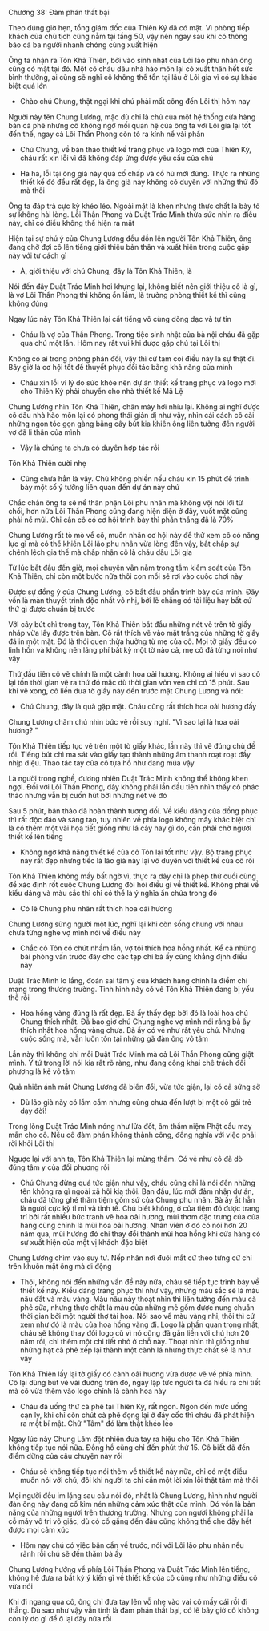 




Chương 38: Đàm phán thất bại

Theo đúng giờ hẹn, tổng giám đốc của Thiên Ký đã có mặt. Vì phòng tiếp khách của chủ tịch cũng nằm tại tầng 50, vậy nên ngay sau khi có thông báo cả ba người nhanh chóng cùng xuất hiện

Ông ta nhận ra Tôn Khả Thiên, bởi vào sinh nhật của Lôi lão phu nhân ông cũng có mặt tại đó. Một cô cháu dâu nhà hào môn lại có xuất thân hết sức bình thường, ai cũng sẽ nghĩ cô không thể tồn tại lâu ở Lôi gia vì có sự khác biệt quá lớn

- Chào chú Chung, thật ngại khi chú phải mất công đến Lôi thị hôm nay

Người này tên Chung Lương, mặc dù chỉ là chủ của một hệ thống cửa hàng bán cà phê nhưng cô không ngờ mối quan hệ của ông ta với Lôi gia lại tốt đến thế, ngay cả Lôi Thần Phong còn tỏ ra kính nể vài phần

- Chú Chung, về bản thảo thiết kế trang phục và logo mới của Thiên Ký, cháu rất xin lỗi vì đã không đáp ứng được yêu cầu của chú

- Ha ha, lỗi tại ông già này quá cố chấp và cổ hủ mới đúng. Thực ra những thiết kế đó đều rất đẹp, là ông già này không có duyên với những thứ đó mà thôi

Ông ta đáp trả cực kỳ khéo léo. Ngoài mặt là khen nhưng thực chất là bày tỏ sự không hài lòng. Lôi Thần Phong và Duật Trác Minh thừa sức nhìn ra điều này, chỉ có điều không thể hiện ra mặt

Hiện tại sự chú ý của Chung Lương đều dồn lên người Tôn Khả Thiên, ông đang chờ đợi cô lên tiếng giới thiệu bản thân và xuất hiện trong cuộc gặp này với tư cách gì

- À, giới thiệu với chú Chung, đây là Tôn Khả Thiên, là

Nói đến đây Duật Trác Minh hơi khựng lại, không biết nên giới thiệu cô là gì, là vợ Lôi Thần Phong thì không ổn lắm, là trưởng phòng thiết kế thì cũng không đúng

Ngay lúc này Tôn Khả Thiên lại cất tiếng vô cùng dõng dạc và tự tin


- Cháu là vợ của Thần Phong. Trong tiệc sinh nhật của bà nội cháu đã gặp qua chú một lần. Hôm nay rất vui khi được gặp chú tại Lôi thị

Không có ai trong phòng phản đối, vậy thì cứ tạm coi điều này là sự thật đi. Bây giờ là cơ hội tốt để thuyết phục đối tác bằng khả năng của mình

- Cháu xin lỗi vì lý do sức khỏe nên dự án thiết kế trang phục và logo mới cho Thiên Ký phải chuyển cho nhà thiết kế Mã Lệ

Chung Lương nhìn Tôn Khả Thiên, chân mày hơi nhíu lại. Không ai nghĩ được cô dâu nhà hào môn lại có phong thái giản dị như vậy, nhìn cái cách cô cài những ngọn tóc gọn gàng bằng cây bút kia khiến ông liên tưởng đến người vợ đã li thân của mình

- Vậy là chúng ta chưa có duyên hợp tác rồi

Tôn Khả Thiên cười nhẹ

- Cũng chưa hẳn là vậy. Chú không phiền nếu cháu xin 15 phút để trình bày một số ý tưởng liên quan đến dự án này chứ

Chắc chắn ông ta sẽ nể thân phận Lôi phu nhân mà không vội nói lời từ chối, hơn nữa Lôi Thần Phong cũng đang hiện diện ở đây, vuốt mặt cũng phải nể mũi. Chỉ cần cô có cơ hội trình bày thì phần thắng đã là 70%

Chung Lương rất tò mò về cô, muốn nhân cơ hội này để thử xem cô có năng lực gì mà có thể khiến Lôi lão phu nhân vừa lòng đến vậy, bất chấp sự chênh lệch gia thế mà chấp nhận cô là cháu dâu Lôi gia

Từ lúc bắt đầu đến giờ, mọi chuyện vẫn nằm trong tầm kiểm soát của Tôn Khả Thiên, chỉ còn một bước nữa thôi con mồi sẽ rơi vào cuộc chơi này

Được sự đồng ý của Chung Lương, cô bắt đầu phần trình bày của mình. Đây vốn là màn thuyết trình độc nhất vô nhị, bởi lẽ chẳng có tài liệu hay bất cứ thứ gì được chuẩn bị trước

Với cây bút chì trong tay, Tôn Khả Thiên bắt đầu những nét vẽ trên tờ giấy nháp vừa lấy được trên bàn. Cô rất thích vẽ vào mặt trắng của những tờ giấy đã in một mặt. Đó là thói quen thừa hưởng từ mẹ của cô. Mọi tờ giấy đều có linh hồn và không nên lãng phí bất kỳ một tờ nào cả, mẹ cô đã từng nói như vậy

Thứ đầu tiên cô vẽ chính là một cành hoa oải hương. Không ai hiểu vì sao cô lại tốn thời gian vẽ ra thứ đó mặc dù thời gian vỏn vẹn chỉ có 15 phút. Sau khi vẽ xong, cô liền đưa tờ giấy này đến trước mặt Chung Lương và nói:

- Chú Chung, đây là quà gặp mặt. Cháu cũng rất thích hoa oải hương đấy

Chung Lương chăm chú nhìn bức vẽ rồi suy nghĩ. "Vì sao lại là hoa oải hương? "


Tôn Khả Thiên tiếp tục vẽ trên một tờ giấy khác, lần này thì vẽ đúng chủ đề rồi. Tiếng bút chì ma sát vào giấy tạo thành những âm thanh roạt roạt đầy nhịp điệu. Thao tác tay của cô tựa hồ như đang múa vậy

Là người trong nghề, đương nhiên Duật Trác Minh không thể không khen ngợi. Đối với Lôi Thần Phong, đây không phải lần đầu tiên nhìn thấy cô phác thảo nhưng vẫn bị cuốn hút bởi những nét vẽ đó

Sau 5 phút, bản thảo đã hoàn thành tương đối. Về kiểu dáng của đồng phục thì rất độc đáo và sáng tạo, tuy nhiên về phía logo không mấy khác biệt chỉ là có thêm một vài họa tiết giống như lá cây hay gì đó, cần phải chờ người thiết kế lên tiếng

- Không ngờ khả năng thiết kế của cô Tôn lại tốt như vậy. Bộ trang phục này rất đẹp nhưng tiếc là lão già này lại vô duyên với thiết kế của cô rồi

Tôn Khả Thiên không mấy bất ngờ vì, thực ra đây chỉ là phép thử cuối cùng để xác định rốt cuộc Chung Lương đòi hỏi điều gì về thiết kế. Không phải về kiểu dáng và màu sắc thì chỉ có thể là ý nghĩa ẩn chứa trong đó

- Có lẽ Chung phu nhân rất thích hoa oải hương

Chung Lương sững người một lúc, nghĩ lại khi còn sống chung với nhau chưa từng nghe vợ mình nói về điều này

- Chắc cô Tôn có chút nhầm lẫn, vợ tôi thích hoa hồng nhất. Kể cả những bài phỏng vấn trước đây cho các tạp chí bà ấy cũng khẳng định điều này

Duật Trác Minh lo lắng, đoán sai tâm ý của khách hàng chính là điểm chí mạng trong thương trường. Tình hình này có vẻ Tôn Khả Thiên đang bị yếu thế rồi

- Hoa hồng vàng đúng là rất đẹp. Bà ấy thấy đẹp bởi đó là loài hoa chú Chung thích nhất. Đã bao giờ chú Chung nghe vợ mình nói rằng bà ấy thích nhất hoa hồng vàng chưa. Bà ấy có vẻ như rất yêu chú. Nhưng cuộc sống mà, vẫn luôn tồn tại những gã đàn ông vô tâm

Lần này thì không chỉ mỗi Duật Trác Minh mà cả Lôi Thần Phong cũng giật mình. Ý tứ trong lời nói kia rất rõ ràng, như đang công khai chê trách đối phương là kẻ vô tâm

Quả nhiên ánh mắt Chung Lương đã biến đổi, vừa tức giận, lại có cả sững sờ

- Dù lão già này có lẩm cẩm nhưng cũng chưa đến lượt bị một cô gái trẻ dạy đời!

Trong lòng Duật Trác Minh nóng như lửa đốt, âm thầm niệm Phật cầu may mắn cho cô. Nếu cô đàm phán không thành công, đồng nghĩa với việc phải rời khỏi Lôi thị

Ngược lại với anh ta, Tôn Khả Thiên lại mừng thầm. Có vẻ như cô đã dò đúng tâm y của đối phương rồi


- Chú Chung đừng quá tức giận như vậy, cháu cũng chỉ là nói đến những tên không ra gì ngoài xã hội kia thôi. Ban đầu, lúc mới đảm nhận dự án, cháu đã từng ghé thăm tiệm gốm sứ của Chung phu nhân. Bà ấy ắt hẳn là người cực kỳ tỉ mỉ và tinh tế. Chú biết không, ở cửa tiệm đó được trang trí bởi rất nhiều bức tranh vẽ hoa oải hương, mùi thơm đặc trưng của cửa hàng cũng chính là mùi hoa oải hương. Nhân viên ở đó có nói hơn 20 năm qua, mùi hương đó chỉ thay đổi thành mùi hoa hồng khi cửa hàng có sự xuất hiện của một vị khách đặc biệt

Chung Lương chìm vào suy tư. Nếp nhăn nơi đuôi mắt cứ theo từng cử chỉ trên khuôn mặt ông mà di động

- Thôi, không nói đến những vấn đề này nữa, cháu sẽ tiếp tục trình bày về thiết kế này. Kiểu dáng trang phục thì như vậy, nhưng màu sắc sẽ là màu nâu đất và màu vàng. Màu nâu này thoạt nhìn thì liên tưởng đến màu cà phê sữa, nhưng thực chất là màu của những mẻ gốm được nung chuẩn thời gian bởi một người thợ tài hoa. Nói sao về màu vàng nhỉ, thôi thì cứ xem như đó là màu của hoa hồng vàng đi. Logo là phần quan trọng nhất, cháu sẽ không thay đổi logo cũ vì nó cũng đã gắn liền với chú hơn 20 năm rồi, chỉ thêm một chi tiết nhỏ ở chỗ này. Thoạt nhìn thì giống như những hạt cà phê xếp lại thành một cành lá nhưng thực chất sẽ là như vậy

Tôn Khả Thiên lấy lại tờ giấy có cành oải hương vừa được vẽ về phía mình. Cô lại dùng bút vẽ vài đường trên đó, ngay lập tức người ta đã hiểu ra chi tiết mà cô vừa thêm vào logo chính là cành hoa này

- Cháu đã uống thử cà phê tại Thiên Ký, rất ngon. Ngon đến mức uống cạn ly, khi chỉ còn chút cà phê đọng lại ở đáy cốc thì cháu đã phát hiện ra một bí mật. Chữ "Tâm" đó làm thật khéo léo

Ngay lúc này Chung Lâm đột nhiên đưa tay ra hiệu cho Tôn Khả Thiên không tiếp tục nói nữa. Đồng hồ cũng chỉ đến phút thứ 15. Cô biết đã đến điểm dừng của câu chuyện này rồi

- Cháu sẽ không tiếp tục nói thêm về thiết kế này nữa, chỉ có một điều muốn nói với chú, đôi khi người ta chỉ cần một lời xin lỗi thật tâm mà thôi

Mọi người đều im lặng sau câu nói đó, nhất là Chung Lương, hình như người đàn ông này đang cố kìm nén những cảm xúc thật của mình. Đó vốn là bản năng của những người trên thương trường. Nhưng con người không phải là cỗ máy vô tri vô giác, dù có cố gắng đến đâu cũng không thể che đậy hết được mọi cảm xúc

- Hôm nay chú có việc bận cần về trước, nói với Lôi lão phu nhân nếu rảnh rỗi chú sẽ đến thăm bà ấy

Chung Lương hướng về phía Lôi Thần Phong và Duật Trác Minh lên tiếng, không hề đưa ra bất kỳ ý kiến gì về thiết kế của cô cũng như những điều cô vừa nói

Khi đi ngang qua cô, ông chỉ đưa tay lên vỗ nhẹ vào vai cô mấy cái rồi đi thẳng. Dù sao như vậy vẫn tính là đàm phán thất bại, có lẽ bây giờ cô không còn lý do gì để ở lại đây nữa rồi




